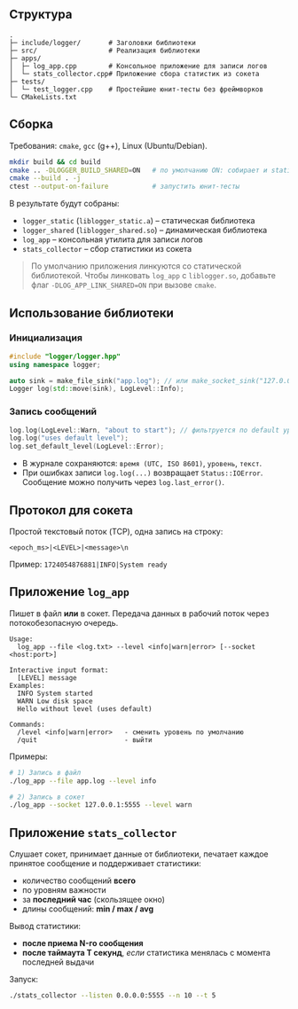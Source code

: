 ## Структура
```
.
├─ include/logger/       # Заголовки библиотеки
├─ src/                  # Реализация библиотеки
├─ apps/
│  ├─ log_app.cpp        # Консольное приложение для записи логов
│  └─ stats_collector.cpp# Приложение сбора статистик из сокета
├─ tests/
│  └─ test_logger.cpp    # Простейшие юнит-тесты без фреймворков
└─ CMakeLists.txt
```

## Сборка
Требования: `cmake`, `gcc` (g++), Linux (Ubuntu/Debian).

```bash
mkdir build && cd build
cmake .. -DLOGGER_BUILD_SHARED=ON   # по умолчанию ON: собирает и static, и shared варианты
cmake --build . -j
ctest --output-on-failure           # запустить юнит-тесты
```

В результате будут собраны:
- `logger_static` (`liblogger_static.a`) – статическая библиотека
- `logger_shared` (`liblogger_shared.so`) – динамическая библиотека
- `log_app` – консольная утилита для записи логов
- `stats_collector` – сбор статистики из сокета

> По умолчанию приложения линкуются со статической библиотекой. Чтобы линковать `log_app` с `liblogger.so`, добавьте флаг `-DLOG_APP_LINK_SHARED=ON` при вызове `cmake`.

## Использование библиотеки

### Инициализация
```cpp
#include "logger/logger.hpp"
using namespace logger;

auto sink = make_file_sink("app.log"); // или make_socket_sink("127.0.0.1", 5555);
Logger log(std::move(sink), LogLevel::Info);
```

### Запись сообщений
```cpp
log.log(LogLevel::Warn, "about to start"); // фильтруется по default уровню
log.log("uses default level");
log.set_default_level(LogLevel::Error);
```

- В журнале сохраняются: `время (UTC, ISO 8601)`, `уровень`, `текст`.
- При ошибках записи `log.log(...)` возвращает `Status::IOError`. Сообщение можно получить через `log.last_error()`.

## Протокол для сокета
Простой текстовый поток (TCP), одна запись на строку:
```
<epoch_ms>|<LEVEL>|<message>\n
```
Пример: `1724054876881|INFO|System ready`

## Приложение `log_app`
Пишет в файл **или** в сокет. Передача данных в рабочий поток через потокобезопасную очередь.
```
Usage:
  log_app --file <log.txt> --level <info|warn|error> [--socket <host:port>]

Interactive input format:
  [LEVEL] message
Examples:
  INFO System started
  WARN Low disk space
  Hello without level (uses default)

Commands:
  /level <info|warn|error>   - сменить уровень по умолчанию
  /quit                      - выйти
```

Примеры:
```bash
# 1) Запись в файл
./log_app --file app.log --level info

# 2) Запись в сокет
./log_app --socket 127.0.0.1:5555 --level warn
```

## Приложение `stats_collector`
Слушает сокет, принимает данные от библиотеки, печатает каждое принятое сообщение и поддерживает статистики:

- количество сообщений **всего**
- по уровням важности
- за **последний час** (скользящее окно)
- длины сообщений: **min / max / avg**

Вывод статистики:
- **после приема N-го сообщения**
- **после таймаута T секунд**, *если* статистика менялась с момента последней выдачи

Запуск:
```bash
./stats_collector --listen 0.0.0.0:5555 --n 10 --t 5
```
